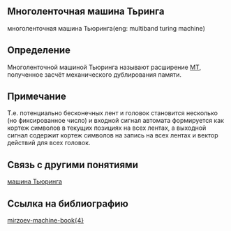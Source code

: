 ## Многоленточная машина Тьринга
многоленточная машина Тьюринга(eng: multiband turing machine)
## Определение 
Многоленточной машиной Тьюринга называют расширение [МТ](turing%20machine.md), полученное засчёт механического дублирования памяти.
## Примечание
Т.е. потенциально бесконечных лент и головок становится несколько (но фиксированное число) и входной сигнал автомата формируется как кортеж символов в текущих позициях на всех лентах, а выходной сигнал содержит кортеж символов на запись на всех лентах и вектор действий для всех головок.

## Связь с другими понятиями
[машина Тьюринга](turing%20machine.md)
## Ссылка на библиографию
[mirzoev-machine-book{4}](../bibliography/mirzoev-machine-book%7B4%7D.md)
